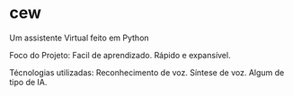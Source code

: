 # cew
 Um assistente Virtual feito em Python

Foco do Projeto:
    Facil de aprendizado.
    Rápido e expansível.

Técnologias utilizadas:
    Reconhecimento de voz.
    Síntese de voz.
    Algum de tipo de IA.